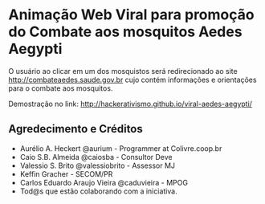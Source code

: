 # Animação Web Viral para promoção do Combate aos mosquitos Aedes Aegypti


O usuário ao clicar em um dos mosquistos será redirecionado ao site http://combateaedes.saude.gov.br  cujo contém informações e 
orientações para o combate aos mosquitos.


Demostração no link: http://hackerativismo.github.io/viral-aedes-aegypti/


## Agredecimento e Créditos


* Aurélio A. Heckert @aurium - Programmer at Colivre.coop.br
* Caio S.B. Almeida @caiosba - Consultor Deve
* Valessio S. Brito @valessiobrito - Assessor MJ
* Keffin Gracher - SECOM/PR
* Carlos Eduardo Araujo Vieira @caduvieira - MPOG
* Tod@s que estão colaborando com a iniciativa.
